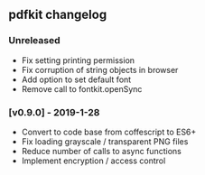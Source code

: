 ## pdfkit changelog

### Unreleased

- Fix setting printing permission
- Fix corruption of string objects in browser
- Add option to set default font
- Remove call to fontkit.openSync

### [v0.9.0] - 2019-1-28

- Convert to code base from coffescript to ES6+
- Fix loading grayscale / transparent PNG files
- Reduce number of calls to async functions
- Implement encryption / access control
